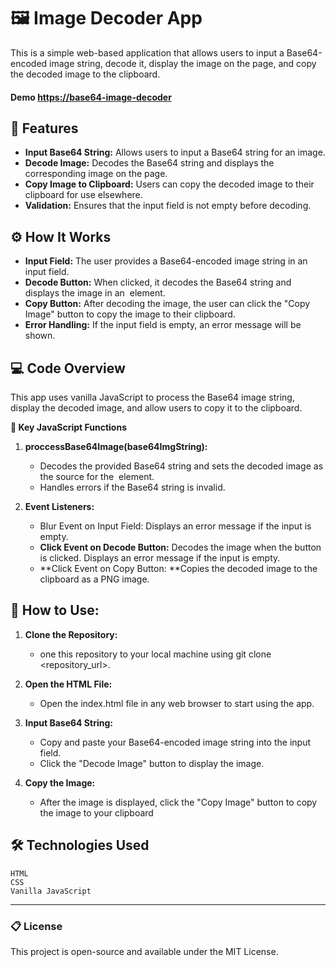 # 🖼️ Image Decoder App

This is a simple web-based application that allows users to input a Base64-encoded image string, decode it, display the image on the page, and copy the decoded image to the clipboard.

#### Demo [https://base64-image-decoder](https://base64-image-decoder.netlify.app/)

## 🔧 Features

- **Input Base64 String:** Allows users to input a Base64 string for an image.
- **Decode Image:** Decodes the Base64 string and displays the corresponding image on the page.
- **Copy Image to Clipboard:** Users can copy the decoded image to their clipboard for use elsewhere.
- **Validation:** Ensures that the input field is not empty before decoding.

## ⚙️ How It Works

- **Input Field:** The user provides a Base64-encoded image string in an input field.
- **Decode Button:** When clicked, it decodes the Base64 string and displays the image in an <img> element.
- **Copy Button:** After decoding the image, the user can click the "Copy Image" button to copy the image to their clipboard.
- **Error Handling:** If the input field is empty, an error message will be shown.

## 💻 Code Overview

This app uses vanilla JavaScript to process the Base64 image string, display the decoded image, and allow users to copy it to the clipboard.

**🔑 Key JavaScript Functions**

1. **proccessBase64Image(base64ImgString):**

   - Decodes the provided Base64 string and sets the decoded image as the source for the <img> element.
   - Handles errors if the Base64 string is invalid.

2. **Event Listeners:**
   - Blur Event on Input Field: Displays an error message if the input is empty.
   - **Click Event on Decode Button:** Decodes the image when the button is clicked. Displays an error message if the input is empty.
   - **Click Event on Copy Button: **Copies the decoded image to the clipboard as a PNG image.

## 📝 How to Use:

1. **Clone the Repository:**

   - one this repository to your local machine using git clone <repository_url>.

2. **Open the HTML File:**

   - Open the index.html file in any web browser to start using the app.

3. **Input Base64 String:**
   - Copy and paste your Base64-encoded image string into the input field.
   - Click the "Decode Image" button to display the image.
4. **Copy the Image:**
   - After the image is displayed, click the "Copy Image" button to copy the image to your clipboard

## 🛠️ Technologies Used

    HTML
    CSS
    Vanilla JavaScript

---

### 📋 License

This project is open-source and available under the MIT License.

